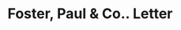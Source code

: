 ---
doi: 10.7916/D8H14D2D
date_other: '1899'
date_other_textual: '1899'
form: correspondence
genre:
- Letters (correspondence)
name:
- Foster, Paul & Co.
object_in_context_url: https://biggert.cul.columbia.edu/items/view/ave_biggert_00998
subject_hierarchical_geographic:
- New York, New York, United States
subject_name:
- Foster, Paul & Co.
title: Foster, Paul & Co.. Letter
sort_title: Foster, Paul & Co.. Letter
call_number: ave_biggert_00998
coordinates:
- 40.71277777777778,-74.00583333333333
pid: ave_biggert_00998
identifiers: ave_biggert_00998
permalink: /biggert/ave_biggert_00998/
layout: iiif-image-page
---